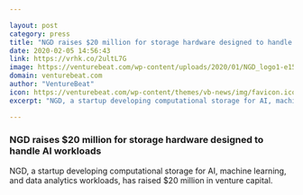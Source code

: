 ```yaml
---

layout: post
category: press
title: "NGD raises $20 million for storage hardware designed to handle AI workloads"
date: 2020-02-05 14:56:43
link: https://vrhk.co/2ultL7G
image: https://venturebeat.com/wp-content/uploads/2020/01/NGD_logo1-e1580160190397.jpg?w=1200&strip=all
domain: venturebeat.com
author: "VentureBeat"
icon: https://venturebeat.com/wp-content/themes/vb-news/img/favicon.ico
excerpt: "NGD, a startup developing computational storage for AI, machine learning, and data analytics workloads, has raised $20 million in venture capital."

---
```


### NGD raises $20 million for storage hardware designed to handle AI workloads

NGD, a startup developing computational storage for AI, machine learning, and data analytics workloads, has raised $20 million in venture capital.